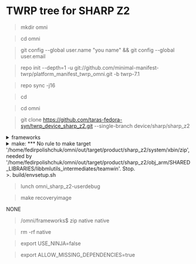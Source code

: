 # TWRP tree for SHARP Z2
>mkdir omni

>cd omni

>git config --global user.name "you name" && git config --global user.email 

>repo init --depth=1 -u git://github.com/minimal-manifest-twrp/platform_manifest_twrp_omni.git -b twrp-7.1

>repo sync -j16

>cd

>cd omni

>git clone https://github.com/taras-fedora-syn/twrp_device_sharp_z2.git --single-branch device/sharp/sharp_z2
<details> 
  <summary>frameworks</summary>
cd omni
  
git clone https://github.com/omnirom/android_frameworks_native.git -b android-6.0

git clone https://github.com/omnirom/android_frameworks_av.git -b android-6.0

cp -a android_frameworks_native frameworks/native

cp -a android_frameworks_av frameworks/av

rm -rf android_frameworks_native

rm -rf android_frameworks_av
</details>

<details> 
  <summary>make: *** No rule to make target '/home/fedirpolishchuk/omni/out/target/product/sharp_z2/system/xbin/zip', needed by '/home/fedirpolishchuk/omni/out/target/product/sharp_z2/obj_arm/SHARED_LIBRARIES/libbmlutils_intermediates/teamwin'.  Stop.</summary>
>cd omni

cd out/target/product/sharp_z2/system

mkdir xbin

cd xbin

nano zip

Ctrl+O

Enter

Ctrl+X

cd

cd omni
</details>
>. build/envsetup.sh

>lunch omni_sharp_z2-userdebug

>make recoveryimage


NONE
>/omni/frameworks$ zip native native

>rm -rf native

>export USE_NINJA=false

>export ALLOW_MISSING_DEPENDENCIES=true
